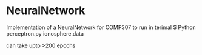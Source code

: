 # NeuralNetwork
Implementation of a NeuralNetwork for COMP307 
to run in terimal 
$  Python perceptron.py ionosphere.data

can take upto >200 epochs
